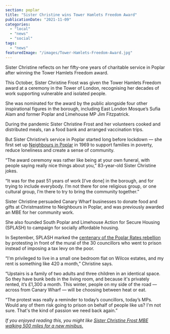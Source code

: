 ```yaml
---
section: poplar
title: "Sister Christine wins Tower Hamlets Freedom Award"
publicationDate: "2021-11-09"
categories: 
  - "local"
  - "news"
  - "social"
tags: 
  - "news"
featuredImage: "/images/Tower-Hamlets-Freedom-Award.jpg"
---
```


Sister Christine reflects on her fifty-one years of charitable service in Poplar after winning the Tower Hamlets Freedom award.  

This October, Sister Christine Frost was given the Tower Hamlets Freedom award at a ceremony in the Tower of London, recognising her decades of work supporting vulnerable and isolated people.  

She was nominated for the award by the public alongside four other inspirational figures in the borough, including East London Mosque’s Sufia Alam and former Poplar and Limehouse MP Jim Fitzpatrick. 

During the pandemic Sister Christine Frost and her volunteers cooked and distributed meals, ran a food bank and arranged vaccination trips.

But Sister Christine’s service in Poplar started long before lockdown — she first set up [Neighbours in Poplar](https://www.neighboursinpoplar.com) in 1969 to support families in poverty, reduce loneliness and create a sense of community. 

“The award ceremony was rather like being at your own funeral, with people saying really nice things about you,” 83-year-old Sister Christine jokes. 

“It was for the past 51 years of work \[I’ve done\] in the borough, and for trying to include everybody. I’m not there for one religious group, or one cultural group, I’m there to try to bring the community together.”

Sister Christine persuaded Canary Wharf businesses to donate food and gifts at Christmastime to Neighbours in Poplar, and was previously awarded an MBE for her community work. 

She also founded South Poplar and Limehouse Action for Secure Housing (SPLASH) to campaign for socially affordable housing. 

In September, SPLASH marked the [centenary of the Poplar Rates rebellion](https://poplarlondon.co.uk/poplar-rates-rebellion-mural-restored-for-centenary/) by protesting in front of the mural of the 30 councillors who went to prison instead of imposing a tax levy on the poor. 

“I'm privileged to live in a small one bedroom flat on Wilcox estates, and my rent is something like 420 a month,” Christine says. 

“Upstairs is a family of two adults and three children in an identical space. So they have bunk beds in the living room, and because it's privately rented, it’s £1,300 a month. This winter, people on my side of the road — across from Canary Wharf — will be choosing between heat or eat. 

“The protest was really a reminder to today’s councillors, today’s MPs. Would any of them risk going to prison on behalf of people like us? I'm not sure. That's the kind of passion we need back again.”

_If you enjoyed reading this, you might like [Sister Christine Frost MBE walking 500 miles for a new minibus.](https://poplarlondon.co.uk/sister-christine-frost-walking-500-miles-for-new-minibus/)_
